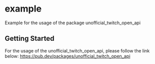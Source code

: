 # example

Example for the usage of the package unofficial_twitch_open_api

## Getting Started

For the usage of the unofficial_twitch_open_api, please follow the link below:
https://pub.dev/packages/unofficial_twitch_open_api